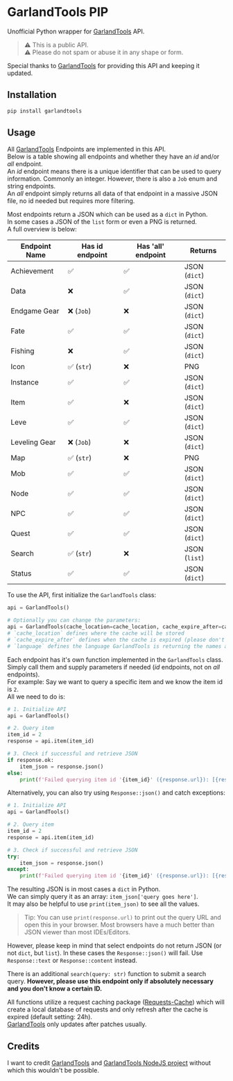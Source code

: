# GarlandTools PIP

Unofficial Python wrapper for [GarlandTools] API.  

> ⚠️ This is a public API.  
> ⚠️ Please do not spam or abuse it in any shape or form.

Special thanks to [GarlandTools] for providing this API and keeping it updated.

## Installation

```bash
pip install garlandtools
```

## Usage

All [GarlandTools] Endpoints are implemented in this API.  
Below is a table showing all endpoints and whether they have an _id_ and/or _all_ endpoint.  
An _id_ endpoint means there is a unique identifier that can be used to query information.
Commonly an integer. However, there is also a `Job` enum and string endpoints.  
An _all_ endpoint simply returns all data of that endpoint in a massive JSON file, no id needed but requires more filtering.

Most endpoints return a JSON which can be used as a `dict` in Python.  
In some cases a JSON of the `list` form or even a PNG is returned.  
A full overview is below:

| Endpoint Name | Has id endpoint | Has 'all' endpoint | Returns       |
| ------------- | --------------- | ------------------ | ------------- |
| Achievement   | ✅               | ✅                  | JSON (`dict`) |
| Data          | ❌               | ✅                  | JSON (`dict`) |
| Endgame Gear  | ❌ (`Job`)       | ❌                  | JSON (`dict`) |
| Fate          | ✅               | ✅                  | JSON (`dict`) |
| Fishing       | ❌               | ✅                  | JSON (`dict`) |
| Icon          | ✅ (`str`)       | ❌                  | PNG           |
| Instance      | ✅               | ✅                  | JSON (`dict`) |
| Item          | ✅               | ❌                  | JSON (`dict`) |
| Leve          | ✅               | ✅                  | JSON (`dict`) |
| Leveling Gear | ❌ (`Job`)       | ❌                  | JSON (`dict`) |
| Map           | ✅ (`str`)       | ❌                  | PNG           |
| Mob           | ✅               | ✅                  | JSON (`dict`) |
| Node          | ✅               | ✅                  | JSON (`dict`) |
| NPC           | ✅               | ✅                  | JSON (`dict`) |
| Quest         | ✅               | ✅                  | JSON (`dict`) |
| Search        | ✅ (`str`)       | ❌                  | JSON (`list`) |
| Status        | ✅               | ✅                  | JSON (`dict`) |

To use the API, first initialize the `GarlandTools` class:

```python
api = GarlandTools()

# Optionally you can change the parameters:
api = GarlandTools(cache_location=cache_location, cache_expire_after=cache_expire_after, language=language)
# `cache_location` defines where the cache will be stored
# `cache_expire_after` defines when the cache is expired (please don't disable `0` this or set it to some short amount of time. Item data is usually only updated on patches!)
# `language` defines the language GarlandTools is returning the names and descriptions in
```

Each endpoint has it's own function implemented in the `GarlandTools` class.  
Simply call them and supply parameters if needed (_id_ endpoints, not on _all_ endpoints).  
For example: Say we want to query a specific item and we know the item id is `2`.  
All we need to do is:

```python
# 1. Initialize API
api = GarlandTools()

# 2. Query item
item_id = 2
response = api.item(item_id)

# 3. Check if successful and retrieve JSON
if response.ok:
    item_json = response.json()
else:
    print(f'Failed querying item id '{item_id}' ({response.url}): [{response.status_code}] {response.reason}')
```

Alternatively, you can also try using `Response::json()` and catch exceptions:

```python
# 1. Initialize API
api = GarlandTools()

# 2. Query item
item_id = 2
response = api.item(item_id)

# 3. Check if successful and retrieve JSON
try:
    item_json = response.json()
except:
    print(f'Failed querying item id '{item_id}' ({response.url}): [{response.status_code}] {response.reason}')
```

The resulting JSON is in most cases a `dict` in Python.  
We can simply query it as an array: `item_json['query goes here']`.  
It may also be helpful to use `print(item_json)` to see all the values.  

> Tip: You can use `print(response.url)` to print out the query URL and open this in your browser.
> Most browsers have a much better than JSON viewer than most IDEs/Editors.

However, please keep in mind that select endpoints do not return JSON (or not `dict`, but `list`).
In these cases the `Response::json()` will fail. Use `Response::text` or `Response::content` instead.

There is an additional `search(query: str)` function to submit a search query.
**However, please use this endpoint only if absolutely necessary and you don't know a certain ID.**

All functions utilize a request caching package ([Requests-Cache]) which will create a local database of requests and only refresh after the cache is expired (default setting: 24h).  
[GarlandTools] only updates after patches usually.

## Credits

I want to credit [GarlandTools] and [GarlandTools NodeJS project](https://github.com/karashiiro/garlandtools-api) without which this wouldn't be possible.

[GarlandTools]: garlandtools.org/
[Requests-Cache]: https://pypi.org/project/requests-cache/
